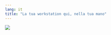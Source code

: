 ```yaml
---
lang: it
title: "La tua workstation qui, nella tua mano"
---
```


<img src="Images/earth.png" />




